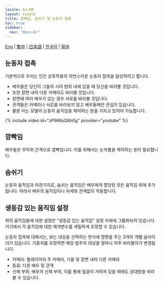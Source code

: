 ```yaml
---
locale: ko-KR
layout: single
title: 깜빡임, 숨쉬기 및 눈동자 접촉
toc: true
sidebar:
  nav: "docs-kr"
---
```

[Eng](/dancexr/features/eyecontact) | [繁中](/tw/dancexr/features/eyecontact) | [日本語](/jp/dancexr/features/eyecontact) | [한국어](/kr/dancexr/features/eyecontact) | [简中](/zh/dancexr/features/eyecontact)


## 눈동자 접촉
기본적으로 우리는 인간 상호작용의 자연스러운 눈동자 접촉을 달성하려고 합니다.
* 배우들은 당신이 그들의 시야 범위 내에 있을 때 당신을 바라볼 것입니다.
* 또한 장면 내의 다른 카메라도 바라볼 것입니다.
* 장면에 여러 배우가 있는 경우 서로를 바라볼 것입니다.
* 관객들은 카메라나 서로를 바라보지 않고 배우들에만 관심이 있습니다.
* 물론 이는 모델이 눈동자 움직임을 제어하는 본을 가지고 있어야 가능합니다.

{% include video id="zP966sQ6h0g" provider="youtube" %}

## 깜빡임
배우들은 무작위 간격으로 깜빡입니다. 이를 위해서는 눈꺼풀을 제어하는 본이 필요합니다.

## 숨쉬기
눈동자 움직임과 마찬가지로, 숨쉬는 움직임은 배우에게 할당된 모든 움직임 위에 추가됩니다. 따라서 배우의 움직임이나 자세와 관계없이 작동합니다.

## 생동감 있는 움직임 설정
위의 움직임들에 대한 설정은 "생동감 있는 움직임" 설정 아래에 그룹화되어 있습니다. 거기에서 각 움직임에 대한 매개변수를 세밀하게 조정할 수 있습니다.

눈동자 접촉에 대해서는, 보는 대상을 선택하는 방식에 영향을 주는 3개의 개별 슬라이더가 있습니다. 가중치를 조정하면 해당 범주의 대상을 얼마나 자주 바라볼지가 변경됩니다.
* 카메라: 플레이어의 주 카메라, 거울 및 장면 내의 다른 카메라
* 동료: 다른 배우 및 관객
* 신체 부위: 배우의 신체 부위, 이를 통해 얼굴이 가려져 있을 때에도 상대방을 바라볼 수 있습니다.